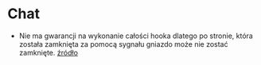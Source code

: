 # Chat

* Nie ma gwarancji na wykonanie całości hooka dlatego po stronie, która została zamknięta za pomocą sygnału gniazdo może nie zostać zamknięte. [źródło](https://docs.oracle.com/en/java/javase/11/docs/api/java.base/java/lang/Runtime.html#addShutdownHook)
